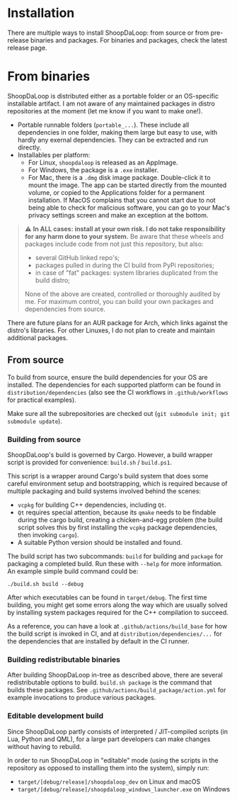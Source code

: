 
# Installation

There are multiple ways to install ShoopDaLoop: from source or from pre-release binaries and packages. For binaries and packages, check the latest release page.

# From binaries

ShoopDaLoop is distributed either as a portable folder or an OS-specific installable artifact. I am not aware of any maintained packages in distro repositories at the moment (let me know if you want to make one!).

- Portable runnable folders (`portable_...`). These include all dependencies in one folder, making them large but easy to use, with hardly any exernal dependencies. They can be extracted and run directly.
- Installables per platform:
   - For Linux, `shoopdaloop` is released as an AppImage.
   - For Windows, the package is a `.exe` installer.
   - For Mac, there is a `.dmg` disk image package. Double-click it to mount the image. The app can be started directly from the mounted volume, or copied to the Applications folder for a permanent installation. If MacOS complains that you cannot start due to not being able to check for malicious software, you can go to your Mac's privacy settings screen and make an exception at the bottom.

> :warning: **In ALL cases: install at your own risk. I do not take responsibility for any harm done to your system.** Be aware that these wheels and packages include code from not just this repository, but also:
>  - several GitHub linked repo's;
>  - packages pulled in during the CI build from PyPi repositories;
>  - in case of "fat" packages: system libraries duplicated from the build distro;
>
> None of the above are created, controlled or thoroughly audited by me. For maximum control, you can build your own packages and dependencies from source.

There are future plans for an AUR package for Arch, which links against the distro's libraries. For other Linuxes, I do not plan to create and maintain additional packages.

## From source

To build from source, ensure the build dependencies for your OS are installed. The dependencies for each supported platform can be found in `distribution/dependencies` (also see the CI workflows in `.github/workflows` for practical examples).

Make sure all the subrepositories are checked out (`git submodule init; git submodule update`).

### Building from source

ShoopDaLoop's build is governed by Cargo. However, a build wrapper script is provided for convenience: `build.sh` / `build.ps1`.

This script is a wrapper around Cargo's build system that does some careful environment setup and bootstrapping, which is required because of multiple packaging and build systems involved behind the scenes:

- `vcpkg` for building C++ dependencies, including `Qt`.
- `Qt` requires special attention, because its `qmake` needs to be findable during the cargo build, creating a chicken-and-egg problem (the build script solves this by first installing the `vcpkg` package dependencies, then invoking `cargo`).
- A suitable Python version should be installed and found.

The build script has two subcommands: `build` for building and `package` for packaging a completed build. Run these with `--help` for more information.
An example simple build command could be:

```
./build.sh build --debug
```

After which executables can be found in `target/debug`. The first time building, you might get some errors along the way which are usually solved by installing system packages required for the C++ compilation to succeed.

As a reference, you can have a look at `.github/actions/build_base` for how the build script is invoked in CI, and at `distribution/dependencies/...` for the dependencies that are installed by default in the CI runner.

### Building redistributable binaries

After building ShoopDaLoop in-tree as described above, there are several redistributable options to build. `build.sh package` is the command that builds these packages. See `.github/actions/build_package/action.yml` for example invocations to produce various packages.

### Editable development build

Since ShoopDaLoop partly consists of interpreted / JIT-compiled scripts (in Lua, Python and QML), for a large part developers can make changes without having to rebuild.

In order to run ShoopDaLoop in "editable" mode (using the scripts in the repository as opposed to installing them into the system), simply run:

- `target/[debug/release]/shoopdaloop_dev` on Linux and macOS
- `target/[debug/release]/shoopdaloop_windows_launcher.exe` on Windows